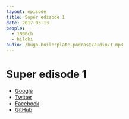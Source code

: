 ```yaml
---
layout: episode
title: Super edisode 1
date: 2017-05-13
people:
  - 1000ch
  - hiloki
audio: /hugo-boilerplate-podcast/audio/1.mp3
---
```


# Super edisode 1

- [Google](https://google.com)
- [Twitter](https://twitter.com)
- [Facebook](https://facebook.com)
- [GitHub](https://github.com)
